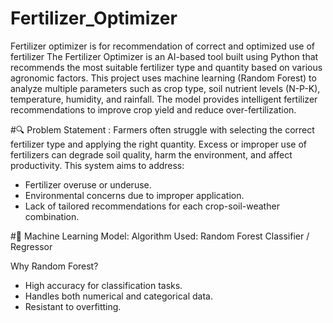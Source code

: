 # Fertilizer_Optimizer
Fertilizer optimizer is for recommendation of correct and optimized use of fertilizer
The Fertilizer Optimizer is an AI-based tool built using Python that recommends the most suitable fertilizer type and quantity based on various agronomic factors. This project uses machine learning (Random Forest) to analyze multiple parameters such as crop type, soil nutrient levels (N-P-K), temperature, humidity, and rainfall. The model provides intelligent fertilizer recommendations to improve crop yield and reduce over-fertilization.

#🔍 Problem Statement :
Farmers often struggle with selecting the correct fertilizer type and applying the right quantity. Excess or improper use of fertilizers can degrade soil quality, harm the environment, and affect productivity. This system aims to address:

* Fertilizer overuse or underuse.
* Environmental concerns due to improper application.
* Lack of tailored recommendations for each crop-soil-weather combination.

#🧠 Machine Learning Model:
Algorithm Used: Random Forest Classifier / Regressor

Why Random Forest?

* High accuracy for classification tasks.
* Handles both numerical and categorical data.
* Resistant to overfitting.

